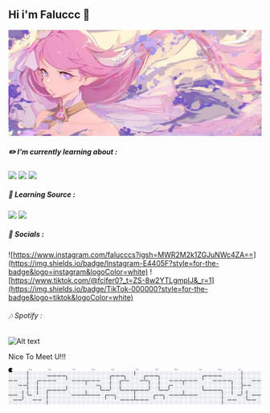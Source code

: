 ## Hi i'm Faluccc 👋

![Faluccc](img/header.jpg)

##### ✏️ I'm currently learning about :

<img src="https://img.shields.io/badge/Python-FFD43B?style=for-the-badge&logo=python&logoColor=blue" /> <img src="https://img.shields.io/badge/Solidity-e6e6e6?style=for-the-badge&logo=solidity&logoColor=black" /> <img src="https://img.shields.io/badge/TensorFlow-FF6F00?style=for-the-badge&logo=TensorFlow&logoColor=white" />

##### 📖 Learning Source :

<img src="https://img.shields.io/badge/freecodecamp-27273D?style=for-the-badge&logo=freecodecamp&logoColor=white" /> <img src="https://img.shields.io/badge/W3Schools-04AA6D?style=for-the-badge&logo=W3Schools&logoColor=white" />

##### 👨 Socials :

![https://www.instagram.com/falucccs?igsh=MWR2M2k1ZGJuNWc4ZA==](https://img.shields.io/badge/Instagram-E4405F?style=for-the-badge&logo=instagram&logoColor=white) ![https://www.tiktok.com/@fcifer0?_t=ZS-8w2YTLgmplJ&_r=1](https://img.shields.io/badge/TikTok-000000?style=for-the-badge&logo=tiktok&logoColor=white)

###### 🎶 Spotify :

![Alt text](https://spotify-recently-played-readme.vercel.app/api?user=31gjo2dx2ecxeohnvvisikceuzae&count=2)

Nice To Meet U!!!

<picture>
  <source media="(prefers-color-scheme: dark)" srcset="https://raw.githubusercontent.com/Faluccc/Faluccc/output/pacman-contribution-graph-dark.svg">
  <source media="(prefers-color-scheme: light)" srcset="https://raw.githubusercontent.com/Faluccc/Faluccc/output/pacman-contribution-graph.svg">
  <img alt="pacman contribution graph" src="https://raw.githubusercontent.com/Faluccc/Faluccc/output/pacman-contribution-graph.svg">
</picture>

###
